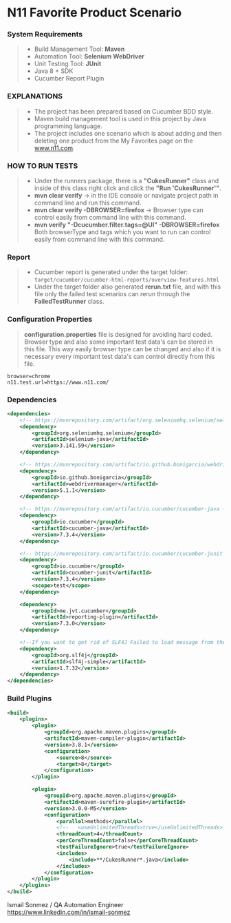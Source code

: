 # N11 Favorite Product Scenario

### System Requirements
>- Build Management Tool: **Maven**
>- Automation Tool: **Selenium WebDriver**
>- Unit Testing Tool: **JUnit**
>- Java 8 + SDK
>- Cucumber Report Plugin

### EXPLANATIONS
>- The project has been prepared based on Cucumber BDD style.
>- Maven build management tool is used in this project by Java programming language.
>- The project includes one scenario which is about adding and then deleting one product from the My Favorites page on the www.n11.com.

### HOW TO RUN TESTS

>- Under the runners package, there is a **"CukesRunner"** class and inside of this class right click and click the **"Run 'CukesRunner'"**.
>- **mvn clear verify** -> in the IDE console or navigate project path in command line and run this command.
>- **mvn clear verify -DBROWSER=firefox** -> Browser type can control easily from command line with this command.
>- **mvn verify "-Dcucumber.filter.tags=@UI" -DBROWSER=firefox** Both browserType and tags which you want to run can control easily from command line with this command. 

### Report 
>- Cucumber report is generated under the target folder: `target/cucumber/cucumber-html-reports/overview-features.html`
>- Under the target folder also generated **rerun.txt** file, and with this file only the failed test scenarios can rerun through the **FailedTestRunner** class.   


### Configuration Properties

> **configuration.properties** file is designed for avoiding hard coded. Browser type and also some important test data's can be stored in this file.
This way easily browser type can be changed and also if it is necessary every important test data's can control directly from this file.
```properties
browser=chrome
n11.test.url=https://www.n11.com/
```


### Dependencies
```xml
<dependencies>
    <!-- https://mvnrepository.com/artifact/org.seleniumhq.selenium/selenium-java -->
    <dependency>
        <groupId>org.seleniumhq.selenium</groupId>
        <artifactId>selenium-java</artifactId>
        <version>3.141.59</version>
    </dependency>

    <!-- https://mvnrepository.com/artifact/io.github.bonigarcia/webdrivermanager -->
    <dependency>
        <groupId>io.github.bonigarcia</groupId>
        <artifactId>webdrivermanager</artifactId>
        <version>5.1.1</version>
    </dependency>

    <!-- https://mvnrepository.com/artifact/io.cucumber/cucumber-java -->
    <dependency>
        <groupId>io.cucumber</groupId>
        <artifactId>cucumber-java</artifactId>
        <version>7.3.4</version>
    </dependency>

    <!-- https://mvnrepository.com/artifact/io.cucumber/cucumber-junit -->
    <dependency>
        <groupId>io.cucumber</groupId>
        <artifactId>cucumber-junit</artifactId>
        <version>7.3.4</version>
        <scope>test</scope>
    </dependency>

    <dependency>
        <groupId>me.jvt.cucumber</groupId>
        <artifactId>reporting-plugin</artifactId>
        <version>7.3.0</version>
    </dependency>

    <!--If you want to get rid of SLF4J Failed to load message from the console -->
    <dependency>
        <groupId>org.slf4j</groupId>
        <artifactId>slf4j-simple</artifactId>
        <version>1.7.32</version>
    </dependency>
</dependencies>

```

### Build Plugins
```xml
<build>
    <plugins>
        <plugin>
            <groupId>org.apache.maven.plugins</groupId>
            <artifactId>maven-compiler-plugin</artifactId>
            <version>3.8.1</version>
            <configuration>
                <source>8</source>
                <target>8</target>
            </configuration>
        </plugin>

        <plugin>
            <groupId>org.apache.maven.plugins</groupId>
            <artifactId>maven-surefire-plugin</artifactId>
            <version>3.0.0-M5</version>
            <configuration>
                <parallel>methods</parallel>
                <!--   <useUnlimitedThreads>true</useUnlimitedThreads> -->
                <threadCount>4</threadCount>
                <perCoreThreadCount>false</perCoreThreadCount>
                <testFailureIgnore>true</testFailureIgnore>
                <includes>
                    <include>**/CukesRunner*.java</include>
                </includes>
            </configuration>
        </plugin>
    </plugins>
</build>
```

Ismail Sonmez / QA Automation Engineer     
https://www.linkedin.com/in/ismail-sonmez



